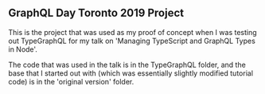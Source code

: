 ## GraphQL Day Toronto 2019 Project

This is the project that was used as my proof of concept when I was testing out TypeGraphQL for my talk on 'Managing TypeScript and GraphQL Types in Node'.

The code that was used in the talk is in the TypeGraphQL folder, and the base that I started out with (which was essentially slightly modified tutorial code) is in the 'original version' folder.

